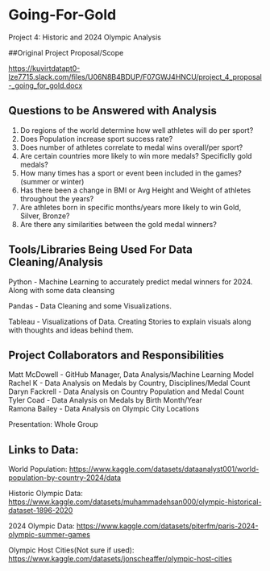 # Going-For-Gold
Project 4: Historic and 2024 Olympic Analysis 

##Original Project Proposal/Scope

https://kuvirtdatapt0-lze7715.slack.com/files/U06N8B4BDUP/F07GWJ4HNCU/project_4_proposal-_going_for_gold.docx


## Questions to be Answered with Analysis
1. Do regions of the world determine how well athletes will do per sport?
2. Does Population increase sport success rate?
3. Does number of athletes correlate to medal wins overall/per sport?
4. Are certain countries more likely to win more medals? Specificlly gold medals? 
5. How many times has a sport or event been included in the games? (summer or winter)
6. Has there been a change in BMI or Avg Height and Weight of athletes throughout the years? 
7. Are athletes born in specific months/years more likely to win Gold, Silver, Bronze?
8. Are there any similarities between the gold medal winners? 

## Tools/Libraries Being Used For Data Cleaning/Analysis
Python - Machine Learning to accurately predict medal winners for 2024. Along with some data cleansing 

Pandas - Data Cleaning and some Visualizations. 

Tableau - Visualizations of Data. Creating Stories to explain visuals along with thoughts and ideas behind them. 

## Project Collaborators and Responsibilities 
Matt McDowell - GitHub Manager, Data Analysis/Machine Learning Model <br>
Rachel K - Data Analysis on Medals by Country, Disciplines/Medal Count  <br>
Daryn Fackrell - Data Analysis on Country Population and Medal Count<br>
Tyler Coad - Data Analysis on Medals by Birth Month/Year <br>
Ramona Bailey - Data Analysis on Olympic City Locations <br>

Presentation: Whole Group 

## Links to Data:
World Population: https://www.kaggle.com/datasets/dataanalyst001/world-population-by-country-2024/data

Historic Olympic Data: https://www.kaggle.com/datasets/muhammadehsan000/olympic-historical-dataset-1896-2020

2024 Olympic Data: https://www.kaggle.com/datasets/piterfm/paris-2024-olympic-summer-games

Olympic Host Cities(Not sure if used): https://www.kaggle.com/datasets/jonscheaffer/olympic-host-cities



